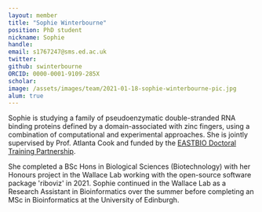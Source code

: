 ```yaml
---
layout: member
title: "Sophie Winterbourne"
position: PhD student
nickname: Sophie
handle: 
email: s1767247@sms.ed.ac.uk
twitter: 
github: swinterbourne
ORCID: 0000-0001-9109-285X
scholar: 
image: /assets/images/team/2021-01-18-sophie-winterbourne-pic.jpg
alum: true
---
```


Sophie is studying a family of pseudoenzymatic double-stranded RNA binding proteins defined by a domain-associated with zinc fingers, using a combination of computational and experimental approaches.
She is jointly supervised by Prof. Atlanta Cook and funded by the [EASTBIO Doctoral Training Partnership](http://www.eastscotbiodtp.ac.uk/). 

She completed a BSc Hons in Biological Sciences (Biotechnology) with her Honours project in the Wallace Lab working with the open-source software package 'riboviz' in 2021. Sophie continued in the Wallace Lab as a Research Assistant in Bioinformatics over the summer before completing an MSc in Bioinformatics at the University of Edinburgh.
